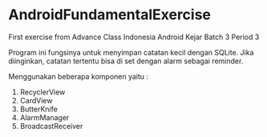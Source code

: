 # AndroidFundamentalExercise
First exercise from Advance Class Indonesia Android Kejar Batch 3 Period 3

Program ini fungsinya untuk menyimpan catatan kecil dengan SQLite. Jika diinginkan, catatan tertentu bisa di set dengan alarm sebagai reminder.

Menggunakan beberapa komponen yaitu :
1. RecyclerView
2. CardView
3. ButterKnife
4. AlarmManager
5. BroadcastReceiver

